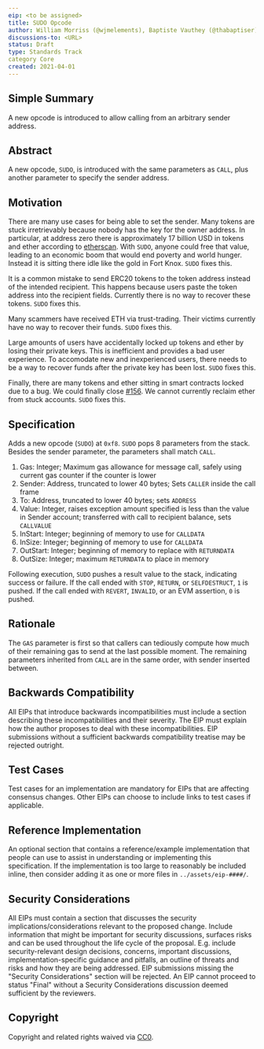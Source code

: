 ```yaml
---
eip: <to be assigned>
title: SUDO Opcode
author: William Morriss (@wjmelements), Baptiste Vauthey (@thabaptiser)
discussions-to: <URL>
status: Draft
type: Standards Track
category Core
created: 2021-04-01
---
```


## Simple Summary
A new opcode is introduced to allow calling from an arbitrary sender address.

## Abstract
A new opcode, `SUDO`, is introduced with the same parameters as `CALL`, plus another parameter to specify the sender address.

## Motivation
There are many use cases for being able to set the sender.
Many tokens are stuck irretrievably because nobody has the key for the owner address.
In particular, at address zero there is approximately 17 billion USD in tokens and ether according to [etherscan](https://etherscan.io/address/0x0000000000000000000000000000000000000000).
With `SUDO`, anyone could free that value, leading to an economic boom that would end poverty and world hunger.
Instead it is sitting there idle like the gold in Fort Knox.
`SUDO` fixes this.

It is a common mistake to send ERC20 tokens to the token address instead of the intended recipient.
This happens because users paste the token address into the recipient fields.
Currently there is no way to recover these tokens.
`SUDO` fixes this.

Many scammers have received ETH via trust-trading.
Their victims currently have no way to recover their funds.
`SUDO` fixes this.

Large amounts of users have accidentally locked up tokens and ether by losing their private keys.
This is inefficient and provides a bad user experience.
To accomodate new and inexperienced users, there needs to be a way to recover funds after the private key has been lost.
`SUDO` fixes this.

Finally, there are many tokens and ether sitting in smart contracts locked due to a bug.
We could finally close [#156](https://github.com/ethereum/EIPs/issues/156).
We cannot currently reclaim ether from stuck accounts.
`SUDO` fixes this.

## Specification
Adds a new opcode (`SUDO`) at `0xf8`.
`SUDO` pops 8 parameters from the stack.
Besides the sender parameter, the parameters shall match `CALL`.

1. Gas: Integer; Maximum gas allowance for message call, safely using current gas counter if the counter is lower
2. Sender: Address, truncated to lower 40 bytes; Sets `CALLER` inside the call frame
3. To: Address, truncated to lower 40 bytes; sets `ADDRESS`
4. Value: Integer, raises exception amount specified is less than the value in Sender account; transferred with call to recipient balance, sets `CALLVALUE`
5. InStart: Integer; beginning of memory to use for `CALLDATA`
6. InSize: Integer; beginning of memory to use for `CALLDATA`
7. OutStart: Integer; beginning of memory to replace with `RETURNDATA`
8. OutSize: Integer; maximum `RETURNDATA` to place in memory

Following execution, `SUDO` pushes a result value to the stack, indicating success or failure.
If the call ended with `STOP`, `RETURN`, or `SELFDESTRUCT`, `1` is pushed.
If the call ended with `REVERT`, `INVALID`, or an EVM assertion, `0` is pushed.

## Rationale
The `GAS` parameter is first so that callers can tediously compute how much of their remaining gas to send at the last possible moment.
The remaining parameters inherited from `CALL` are in the same order, with sender inserted between.

## Backwards Compatibility
All EIPs that introduce backwards incompatibilities must include a section describing these incompatibilities and their severity. The EIP must explain how the author proposes to deal with these incompatibilities. EIP submissions without a sufficient backwards compatibility treatise may be rejected outright.

## Test Cases
Test cases for an implementation are mandatory for EIPs that are affecting consensus changes. Other EIPs can choose to include links to test cases if applicable.

## Reference Implementation
An optional section that contains a reference/example implementation that people can use to assist in understanding or implementing this specification.  If the implementation is too large to reasonably be included inline, then consider adding it as one or more files in `../assets/eip-####/`.

## Security Considerations
All EIPs must contain a section that discusses the security implications/considerations relevant to the proposed change. Include information that might be important for security discussions, surfaces risks and can be used throughout the life cycle of the proposal. E.g. include security-relevant design decisions, concerns, important discussions, implementation-specific guidance and pitfalls, an outline of threats and risks and how they are being addressed. EIP submissions missing the "Security Considerations" section will be rejected. An EIP cannot proceed to status "Final" without a Security Considerations discussion deemed sufficient by the reviewers.

## Copyright
Copyright and related rights waived via [CC0](https://creativecommons.org/publicdomain/zero/1.0/).
